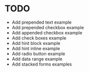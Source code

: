 # TODO

* Add prepended text example
* Add prepended checkbox example
* Add appended checkbox example
* Add check boxes example
* Add hint block example
* Add hint inline example
* Add radio button example
* Add data range example
* Add stacked forms examples
